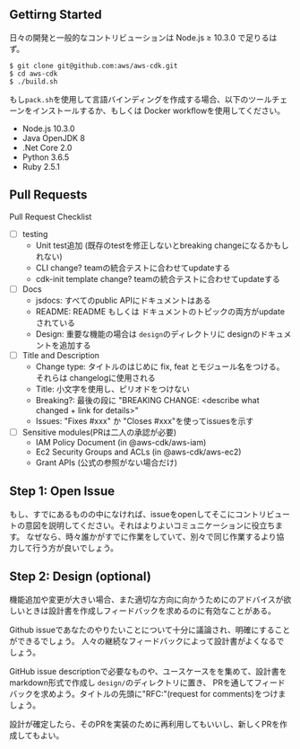 

Gettirng Started
--

日々の開発と一般的なコントリビューションは Node.js ≥ 10.3.0 で足りるはず。

```console
$ git clone git@github.com:aws/aws-cdk.git
$ cd aws-cdk
$ ./build.sh
```

もし`pack.sh`を使用して言語バインディングを作成する場合、以下のツールチェーンをインストールするか、もしくは Docker workflowを使用してください。

- Node.js 10.3.0
- Java OpenJDK 8
- .Net Core 2.0
- Python 3.6.5
- Ruby 2.5.1


Pull Requests
--

Pull Request Checklist

- [ ] testing
   - Unit test追加 (既存のtestを修正しないとbreaking changeになるかもしれない)
   - CLI change? teamの統合テストに合わせてupdateする
   - cdk-init template change? teamの統合テストに合わせてupdateする
- [ ] Docs
   - jsdocs: すべてのpublic APIにドキュメントはある
   - README: README もしくは ドキュメントのトピックの両方がupdateされている
   - Design: 重要な機能の場合は `design`のディレクトリに designのドキュメントを追加する
- [ ] Title and Description
   - Change type: タイトルのはじめに fix, feat とモジュール名をつける。それらは changelogに使用される
   - Title: 小文字を使用し、ピリオドをつけない
   - Breaking?: 最後の段に "BREAKING CHANGE: <describe what changed + link for details>"
   - Issues: "Fixes #xxx" か "Closes #xxx"を使ってissuesを示す
- [ ] Sensitive modules(PRは二人の承認が必要)
   - IAM Policy Document (in @aws-cdk/aws-iam)
   - Ec2 Security Groups and ACLs (in @aws-cdk/aws-ec2)
   - Grant APIs (公式の参照がない場合だけ)
   
   
 Step 1: Open Issue
 --
 
もし、すでにあるものの中になければ、issueをopenしてそこにコントリビュートの意図を説明してください。それはよりよいコミュニケーションに役立ちます。
なぜなら、時々誰かがすでに作業をしていて、別々で同じ作業するより協力して行う方が良いでしょう。

Step 2: Design (optional)
--

機能追加や変更が大きい場合、また適切な方向に向かうためにのアドバイスが欲しいときは設計書を作成しフィードバックを求めるのに有効なことがある。
 
Github issueであなたのやりたいことについて十分に議論され、明確にすることができるでしょう。
人々の継続なフィードバックによって設計書がよくなるでしょう。

GitHub issue descriptionで必要なものや、ユースケースをを集めて、設計書をmarkdown形式で作成し `design/`のディレクトリに置き、 PRを通してフィードバックを求めよう。タイトルの先頭に"RFC:"(request for comments)をつけましょう。

設計が確定したら、そのPRを実装のために再利用してもいいし、新しくPRを作成してもよい。
   
   

